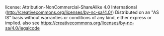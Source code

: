 license: Attribution-NonCommercial-ShareAlike 4.0 International (http://creativecommons.org/licenses/by-nc-sa/4.0/) 
Distributed on an "AS IS" basis without warranties or conditions of any kind, either express or implied.
also see https://creativecommons.org/licenses/by-nc-sa/4.0/legalcode
